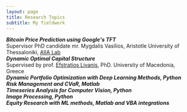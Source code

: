 ```yaml
---
layout: page
title: Research Topics
subtitle: My fieldwork
---
```

<div align="left">
  <i><b> Bitcoin Price Prediction using Google's TFT   </b></i> <br>
    Supervisor PhD candidate mr. Mygdalis Vasilios, Aristotle University of Thessaloniki, <a href="<https://aiia.csd.auth.gr/>" title="AIIA Lab">AIIA Lab</a> <br>
  <i><b> Dynamic Optimal Capital Structure </b></i><br>
    Supervised by prof. <a href="<http://sites.uom.gr/slivanis/>" title="Efstratios Livanis">Efstratios Livanis</a>, PhD. University of Macedonia, Greece <br>
    <i><b> Dynamic Portfolio Optimization with Deep Learning Methods, Python </b></i> <br>
   <i><b>Risk Management and CVaR, Matlab </b></i> <br>
  <i><b>Timeseries Analysis for Computer Vision, Python </b></i><br>
  <i><b>Image Processing, Python </b></i><br>
  <i><b>Equity Research with ML methods, Matlab and VBA integrations </b></i><br>

</div>
